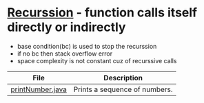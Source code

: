 # [Recurssion](https://www.enjoyalgorithms.com/blog/recursion-explained-how-recursion-works-in-programming) - function calls itself directly or indirectly
- base condition(bc) is used to stop the recurssion
- if no bc then stack overflow error
- space complexity is not constant cuz of recurssive calls



| File              | Description                          |
|-------------------|--------------------------------------|
| [printNumber.java](printNumber.java) | Prints a sequence of numbers. |
